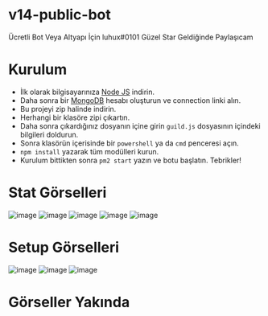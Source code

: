 # v14-public-bot
Ücretli Bot Veya Altyapı İçin luhux#0101 
Güzel Star Geldiğinde Paylaşıcam
# Kurulum
* İlk olarak bilgisayarınıza [Node JS](https://nodejs.org/en/) indirin.
* Daha sonra bir [MongoDB](http://mongodb.com) hesabı oluşturun ve connection linki alın.
* Bu projeyi zip halinde indirin.
* Herhangi bir klasöre zipi çıkartın.
* Daha sonra çıkardığınız dosyanın içine girin `guild.js` dosyasının içindeki bilgileri doldurun.
* Sonra klasörün içerisinde bir `powershell` ya da `cmd` penceresi açın.
* ```npm install``` yazarak tüm modülleri kurun.
* Kurulum bittikten sonra ```pm2 start``` yazın ve botu başlatın. Tebrikler!

# Stat Görselleri
![image](https://user-images.githubusercontent.com/74924310/236041279-bebef641-6515-40b5-be88-017c9680387e.png)
![image](https://user-images.githubusercontent.com/74924310/236041306-0220fd50-3514-4661-b5d7-2a5fb75915da.png)
![image](https://user-images.githubusercontent.com/74924310/236041330-7cdc9539-4f20-4aa0-8d8c-3b2bfd9208bf.png)
![image](https://user-images.githubusercontent.com/74924310/236041343-dc232bb4-f953-4673-847e-340c66106ba0.png)
![image](https://user-images.githubusercontent.com/74924310/236041354-0274c8c5-7d38-4393-8f76-b27dafe89c7a.png)
# Setup Görselleri
![image](https://user-images.githubusercontent.com/74924310/236041553-576206aa-8925-409a-b807-857cf6375e61.png)
![image](https://user-images.githubusercontent.com/74924310/236041577-416b252c-d21e-445d-a4ab-d316d147339f.png)
![image](https://user-images.githubusercontent.com/74924310/236041591-523c79b9-bb5f-43c8-96ce-c01dc3afbb2a.png)
# Görseller Yakında
